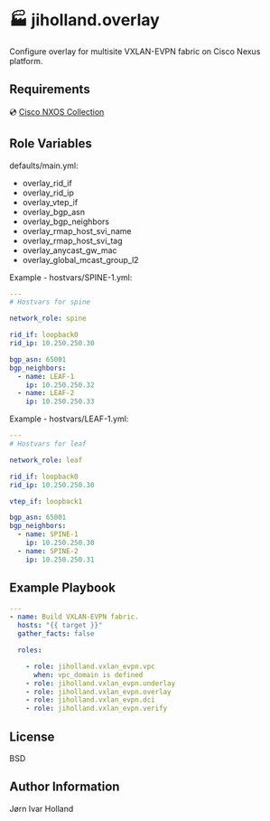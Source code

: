 🏭 jiholland.overlay
====================

Configure overlay for multisite VXLAN-EVPN fabric on Cisco Nexus platform.

Requirements
------------

💿 [Cisco NXOS Collection](https://galaxy.ansible.com/cisco/nxos)

Role Variables
--------------

defaults/main.yml:
- overlay_rid_if
- overlay_rid_ip
- overlay_vtep_if
- overlay_bgp_asn
- overlay_bgp_neighbors
- overlay_rmap_host_svi_name
- overlay_rmap_host_svi_tag
- overlay_anycast_gw_mac
- overlay_global_mcast_group_l2

Example - hostvars/SPINE-1.yml:
```YAML
---
# Hostvars for spine

network_role: spine

rid_if: loopback0
rid_ip: 10.250.250.30

bgp_asn: 65001
bgp_neighbors:
  - name: LEAF-1
    ip: 10.250.250.32
  - name: LEAF-2
    ip: 10.250.250.33
```
Example - hostvars/LEAF-1.yml:
```YAML
---
# Hostvars for leaf

network_role: leaf

rid_if: loopback0
rid_ip: 10.250.250.30

vtep_if: loopback1

bgp_asn: 65001
bgp_neighbors:
  - name: SPINE-1
    ip: 10.250.250.30
  - name: SPINE-2
    ip: 10.250.250.31
```
Example Playbook
----------------
```YAML
---
- name: Build VXLAN-EVPN fabric.
  hosts: "{{ target }}"
  gather_facts: false

  roles:

    - role: jiholland.vxlan_evpn.vpc
      when: vpc_domain is defined
    - role: jiholland.vxlan_evpn.underlay
    - role: jiholland.vxlan_evpn.overlay
    - role: jiholland.vxlan_evpn.dci
    - role: jiholland.vxlan_evpn.verify
```
License
-------

BSD

Author Information
------------------

Jørn Ivar Holland
